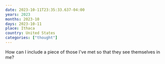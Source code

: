 ```yaml
---
date: 2023-10-11T23:35:33.637-04:00
years: 2023
months: 2023-10
days: 2023-10-11
place: Ithaca
country: United States
categories: ["thought"]
---
```

How can I include a piece of those I've met so that they see themselves in me?
